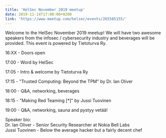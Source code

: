 ```yaml
---
title: 'HelSec November 2019 meetup'
date: 2019-11-14T17:00:00+0200
link: 'https://www.meetup.com/helsec/events/265585155/'
---
```


Welcome to the HelSec November 2019 meetup! We will have two awesome speakers from the infosec / cybersecurity industry and beverages will be provided. This event is powered by Tietoturva Ry.

 16:XX - Doors open

 17:00 - Word by HelSec

 17:05 - Intro & welcome by Tietoturva Ry

 17:15 - "Trusted Computing: Beyond the TPM" by Dr. Ian Oliver

 18:00 - Q&A, networking, beverages

 18:15 - "Making Red Teaming [*]" by Jussi Tuovinen

 19:00 - Q&A, networking, sauna and pystyy vetää!

 Speaker bio:  
Dr. Ian Oliver - Senior Security Researcher at Nokia Bell Labs  
Jussi Tuovinen - Below the average hacker but a fairly decent chef

 